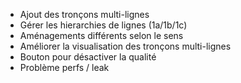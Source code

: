- Ajout des tronçons multi-lignes
- Gérer les hierarchies de lignes (1a/1b/1c)
- Aménagements différents selon le sens
- Améliorer la visualisation des tronçons multi-lignes
- Bouton pour désactiver la qualité
- Problème perfs / leak